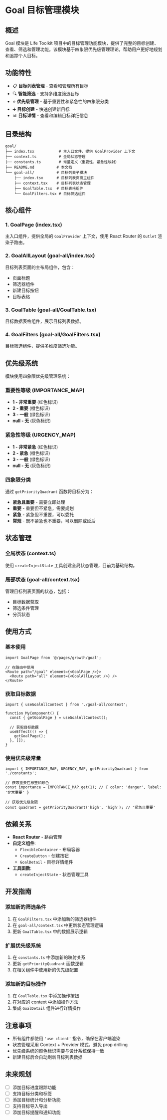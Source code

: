 # Goal 目标管理模块

## 概述

Goal 模块是 Life Toolkit 项目中的目标管理功能模块，提供了完整的目标创建、查看、筛选和管理功能。该模块基于四象限优先级管理理论，帮助用户更好地规划和追踪个人目标。

## 功能特性

- 📋 **目标列表管理** - 查看和管理所有目标
- 🔍 **智能筛选** - 支持多维度筛选目标
- ⭐ **优先级管理** - 基于重要性和紧急性的四象限分类
- ➕ **目标创建** - 快速创建新目标
- 📊 **目标详情** - 查看和编辑目标详细信息

## 目录结构

```
goal/
├── index.tsx           # 主入口文件，提供 GoalProvider 上下文
├── context.ts          # 全局状态管理
├── constants.ts        # 常量定义（重要性、紧急性映射）
├── README.md          # 本文档
└── goal-all/          # 目标列表子模块
    ├── index.tsx      # 目标列表页面主组件
    ├── context.tsx    # 目标列表状态管理
    ├── GoalTable.tsx  # 目标表格组件
    └── GoalFilters.tsx # 目标筛选组件
```

## 核心组件

### 1. GoalPage (index.tsx)
主入口组件，提供全局的 `GoalProvider` 上下文，使用 React Router 的 `Outlet` 渲染子路由。

### 2. GoalAllLayout (goal-all/index.tsx)
目标列表页面的主布局组件，包含：
- 页面标题
- 筛选器组件
- 新建目标按钮
- 目标表格

### 3. GoalTable (goal-all/GoalTable.tsx)
目标数据表格组件，展示目标列表数据。

### 4. GoalFilters (goal-all/GoalFilters.tsx)
目标筛选组件，提供多维度筛选功能。

## 优先级系统

模块使用四象限优先级管理系统：

### 重要性等级 (IMPORTANCE_MAP)
- **1 - 非常重要** (红色标识)
- **2 - 重要** (橙色标识)
- **3 - 一般** (绿色标识)
- **null - 无** (灰色标识)

### 紧急性等级 (URGENCY_MAP)
- **1 - 非常紧急** (红色标识)
- **2 - 紧急** (橙色标识)
- **3 - 一般** (绿色标识)
- **null - 无** (灰色标识)

### 四象限分类
通过 `getPriorityQuadrant` 函数将目标分为：
- **紧急且重要** - 需要立即处理
- **重要** - 重要但不紧急，需要规划
- **紧急** - 紧急但不重要，可以委托
- **常规** - 既不紧急也不重要，可以删除或延后

## 状态管理

### 全局状态 (context.ts)
使用 `createInjectState` 工具创建全局状态管理，目前为基础结构。

### 局部状态 (goal-all/context.tsx)
管理目标列表页面的状态，包括：
- 目标数据获取
- 筛选条件管理
- 分页状态

## 使用方式

### 基本使用
```tsx
import GoalPage from '@/pages/growth/goal';

// 在路由中使用
<Route path="/goal" element={<GoalPage />}>
  <Route path="all" element={<GoalAllLayout />} />
</Route>
```

### 获取目标数据
```tsx
import { useGoalAllContext } from './goal-all/context';

function MyComponent() {
  const { getGoalPage } = useGoalAllContext();
  
  // 获取目标数据
  useEffect(() => {
    getGoalPage();
  }, []);
}
```

### 使用优先级常量
```tsx
import { IMPORTANCE_MAP, URGENCY_MAP, getPriorityQuadrant } from './constants';

// 获取重要性标签和颜色
const importance = IMPORTANCE_MAP.get(1); // { color: 'danger', label: '非常重要' }

// 获取优先级象限
const quadrant = getPriorityQuadrant('high', 'high'); // '紧急且重要'
```

## 依赖关系

- **React Router** - 路由管理
- **自定义组件**:
  - `FlexibleContainer` - 布局容器
  - `CreateButton` - 创建按钮
  - `GoalDetail` - 目标详情组件
- **工具函数**:
  - `createInjectState` - 状态管理工具

## 开发指南

### 添加新的筛选条件
1. 在 `GoalFilters.tsx` 中添加新的筛选器组件
2. 在 `goal-all/context.tsx` 中更新状态管理逻辑
3. 更新 `GoalTable.tsx` 中的数据展示逻辑

### 扩展优先级系统
1. 在 `constants.ts` 中添加新的映射关系
2. 更新 `getPriorityQuadrant` 函数逻辑
3. 在相关组件中使用新的优先级配置

### 添加新的目标操作
1. 在 `GoalTable.tsx` 中添加操作按钮
2. 在对应的 context 中添加操作方法
3. 集成 `GoalDetail` 组件进行详情操作

## 注意事项

- 所有组件都使用 `'use client'` 指令，确保在客户端渲染
- 状态管理采用 Context + Provider 模式，避免 prop drilling
- 优先级系统的颜色标识需要与设计系统保持一致
- 新建目标后会自动刷新目标列表数据

## 未来规划

- [ ] 添加目标进度跟踪功能
- [ ] 支持目标分类和标签
- [ ] 添加目标统计和分析功能
- [ ] 支持目标导入导出
- [ ] 添加目标提醒和通知功能 